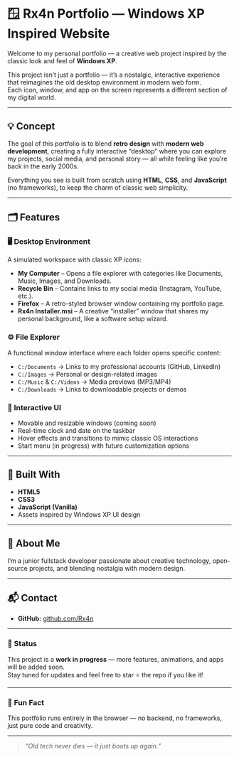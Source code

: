 # 🪟 Rx4n Portfolio — Windows XP Inspired Website

Welcome to my personal portfolio — a creative web project inspired by the classic look and feel of **Windows XP**.

This project isn’t just a portfolio — it’s a nostalgic, interactive experience that reimagines the old desktop environment in modern web form.  
Each icon, window, and app on the screen represents a different section of my digital world.

---

## 💡 Concept

The goal of this portfolio is to blend **retro design** with **modern web development**, creating a fully interactive “desktop” where you can explore my projects, social media, and personal story — all while feeling like you’re back in the early 2000s.

Everything you see is built from scratch using **HTML**, **CSS**, and **JavaScript** (no frameworks), to keep the charm of classic web simplicity.

---

## 🗂️ Features

### 🖥️ Desktop Environment
A simulated workspace with classic XP icons:
- **My Computer** – Opens a file explorer with categories like Documents, Music, Images, and Downloads.  
- **Recycle Bin** – Contains links to my social media (Instagram, YouTube, etc.).  
- **Firefox** – A retro-styled browser window containing my portfolio page.  
- **Rx4n Installer.msi** – A creative “installer” window that shares my personal background, like a software setup wizard.

### ⚙️ File Explorer
A functional window interface where each folder opens specific content:
- `C:/Documents` → Links to my professional accounts (GitHub, LinkedIn)
- `C:/Images` → Personal or design-related images
- `C:/Music` & `C:/Videos` → Media previews (MP3/MP4)
- `C:/Downloads` → Links to downloadable projects or demos

### 🧩 Interactive UI
- Movable and resizable windows (coming soon)
- Real-time clock and date on the taskbar
- Hover effects and transitions to mimic classic OS interactions
- Start menu (in progress) with future customization options

---

## 🧱 Built With
- **HTML5**
- **CSS3**
- **JavaScript (Vanilla)**
- Assets inspired by Windows XP UI design

---

## 🐺 About Me

I’m a junior fullstack developer passionate about creative technology, open-source projects, and blending nostalgia with modern design.

---

## 📬 Contact

- **GitHub:** [github.com/Rx4n](https://github.com/Rian-Batista-Rx4n/)  

---

### 💾 Status
This project is a **work in progress** — more features, animations, and apps will be added soon.  
Stay tuned for updates and feel free to star ⭐ the repo if you like it!

---

### 🧠 Fun Fact
This portfolio runs entirely in the browser — no backend, no frameworks, just pure code and creativity.

---

> *“Old tech never dies — it just boots up again.”*
